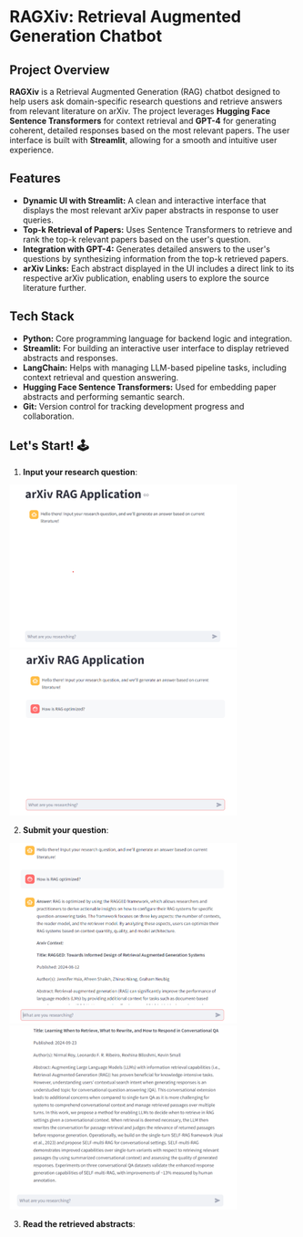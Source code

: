 # RAGXiv: Retrieval Augmented Generation Chatbot

## Project Overview
**RAGXiv** is a Retrieval Augmented Generation (RAG) chatbot designed to help users ask domain-specific research questions and retrieve answers from relevant literature on arXiv. The project leverages **Hugging Face Sentence Transformers** for context retrieval and **GPT-4** for generating coherent, detailed responses based on the most relevant papers. The user interface is built with **Streamlit**, allowing for a smooth and intuitive user experience.

## Features
- **Dynamic UI with Streamlit:** A clean and interactive interface that displays the most relevant arXiv paper abstracts in response to user queries.
- **Top-k Retrieval of Papers:** Uses Sentence Transformers to retrieve and rank the top-k relevant papers based on the user's question.
- **Integration with GPT-4:** Generates detailed answers to the user's questions by synthesizing information from the top-k retrieved papers.
- **arXiv Links:** Each abstract displayed in the UI includes a direct link to its respective arXiv publication, enabling users to explore the source literature further.

## Tech Stack
- **Python:** Core programming language for backend logic and integration.
- **Streamlit:** For building an interactive user interface to display retrieved abstracts and responses.
- **LangChain:** Helps with managing LLM-based pipeline tasks, including context retrieval and question answering.
- **Hugging Face Sentence Transformers:** Used for embedding paper abstracts and performing semantic search.
- **Git:** Version control for tracking development progress and collaboration.

## Let's Start! 🕹️

1. **Input your research question**: 
  <img src="blank.png" alt="RAGXiv Platform" width="400">
  <img src="enter_question.png" alt="User Input" width="400">
  
2. **Submit your question**: 
  <img src="answer1.png" alt="Abstracts" width="400">
  <img src="answer2.png" alt="Abstracts" width="400">
  
3. **Read the retrieved abstracts**: 

